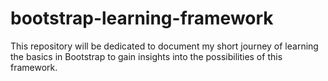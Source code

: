 # bootstrap-learning-framework
This repository will be dedicated to document my short journey of learning the basics in Bootstrap to gain insights into the possibilities of this framework.
